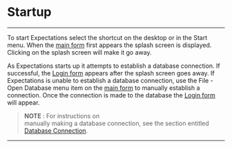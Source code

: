 # Startup

***

To start Expectations select the shortcut on the desktop or in the Start menu.  When the [main form](7jjr.md) first appears the splash screen is displayed.  Clicking on the splash screen will make it go away.

As Expectations starts up it attempts to establish a database connection.  If successful, the [Login form](7d2o.md) appears after the splash screen goes away.  If Expectations is unable to establish a database connection, use the File - Open Database menu item on the [main form](7jjr.md) to manually establish a connection.  Once the connection is made to the database the [Login form](7d2o.md) will appear.

> **NOTE** : For instructions on\
> manually making a database connection, see the section entitled\
> [Database Connection](7mnk.md).

***
